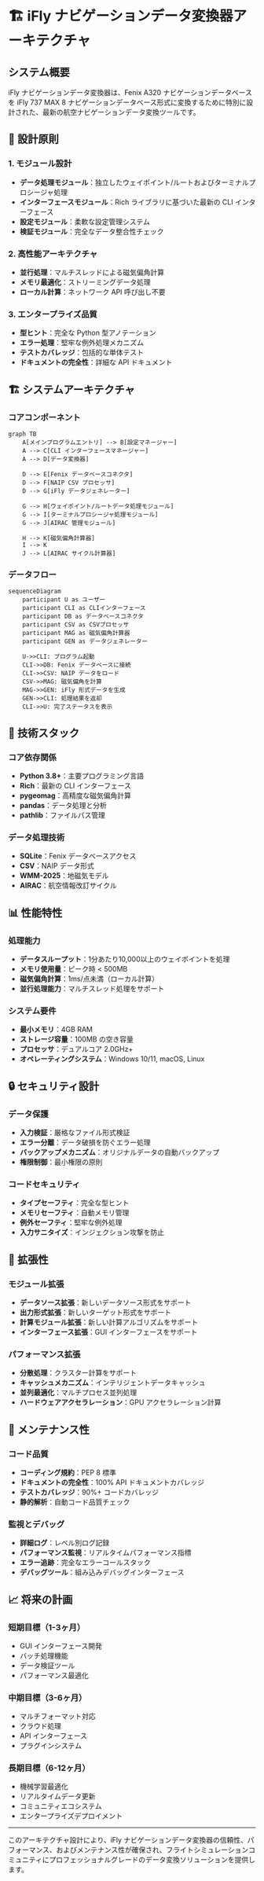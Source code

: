 # 🏗️ iFly ナビゲーションデータ変換器アーキテクチャ

## システム概要

iFly ナビゲーションデータ変換器は、Fenix A320 ナビゲーションデータベースを iFly 737 MAX 8 ナビゲーションデータベース形式に変換するために特別に設計された、最新の航空ナビゲーションデータ変換ツールです。

## 🎯 設計原則

### 1. モジュール設計
- **データ処理モジュール**：独立したウェイポイント/ルートおよびターミナルプロシージャ処理
- **インターフェースモジュール**：Rich ライブラリに基づいた最新の CLI インターフェース
- **設定モジュール**：柔軟な設定管理システム
- **検証モジュール**：完全なデータ整合性チェック

### 2. 高性能アーキテクチャ
- **並行処理**：マルチスレッドによる磁気偏角計算
- **メモリ最適化**：ストリーミングデータ処理
- **ローカル計算**：ネットワーク API 呼び出し不要

### 3. エンタープライズ品質
- **型ヒント**：完全な Python 型アノテーション
- **エラー処理**：堅牢な例外処理メカニズム
- **テストカバレッジ**：包括的な単体テスト
- **ドキュメントの完全性**：詳細な API ドキュメント

## 🏗️ システムアーキテクチャ

### コアコンポーネント

```mermaid
graph TB
    A[メインプログラムエントリ] --> B[設定マネージャー]
    A --> C[CLI インターフェースマネージャー]
    A --> D[データ変換器]
    
    D --> E[Fenix データベースコネクタ]
    D --> F[NAIP CSV プロセッサ]
    D --> G[iFly データジェネレーター]
    
    G --> H[ウェイポイント/ルートデータ処理モジュール]
    G --> I[ターミナルプロシージャ処理モジュール]
    G --> J[AIRAC 管理モジュール]
    
    H --> K[磁気偏角計算器]
    I --> K
    J --> L[AIRAC サイクル計算器]
```

### データフロー

```mermaid
sequenceDiagram
    participant U as ユーザー
    participant CLI as CLIインターフェース
    participant DB as データベースコネクタ
    participant CSV as CSVプロセッサ
    participant MAG as 磁気偏角計算器
    participant GEN as データジェネレーター
    
    U->>CLI: プログラム起動
    CLI->>DB: Fenix データベースに接続
    CLI->>CSV: NAIP データをロード
    CSV->>MAG: 磁気偏角を計算
    MAG->>GEN: iFly 形式データを生成
    GEN->>CLI: 処理結果を返却
    CLI->>U: 完了ステータスを表示
```

## 🔧 技術スタック

### コア依存関係
- **Python 3.8+**：主要プログラミング言語
- **Rich**：最新の CLI インターフェース
- **pygeomag**：高精度な磁気偏角計算
- **pandas**：データ処理と分析
- **pathlib**：ファイルパス管理

### データ処理技術
- **SQLite**：Fenix データベースアクセス
- **CSV**：NAIP データ形式
- **WMM-2025**：地磁気モデル
- **AIRAC**：航空情報改訂サイクル

## 📊 性能特性

### 処理能力
- **データスループット**：1分あたり10,000以上のウェイポイントを処理
- **メモリ使用量**：ピーク時 < 500MB
- **磁気偏角計算**：1ms/点未満（ローカル計算）
- **並行処理能力**：マルチスレッド処理をサポート

### システム要件
- **最小メモリ**：4GB RAM
- **ストレージ容量**：100MB の空き容量
- **プロセッサ**：デュアルコア 2.0GHz+
- **オペレーティングシステム**：Windows 10/11, macOS, Linux

## 🔒 セキュリティ設計

### データ保護
- **入力検証**：厳格なファイル形式検証
- **エラー分離**：データ破損を防ぐエラー処理
- **バックアップメカニズム**：オリジナルデータの自動バックアップ
- **権限制御**：最小権限の原則

### コードセキュリティ
- **タイプセーフティ**：完全な型ヒント
- **メモリセーフティ**：自動メモリ管理
- **例外セーフティ**：堅牢な例外処理
- **入力サニタイズ**：インジェクション攻撃を防止

## 🚀 拡張性

### モジュール拡張
- **データソース拡張**：新しいデータソース形式をサポート
- **出力形式拡張**：新しいターゲット形式をサポート
- **計算モジュール拡張**：新しい計算アルゴリズムをサポート
- **インターフェース拡張**：GUI インターフェースをサポート

### パフォーマンス拡張
- **分散処理**：クラスター計算をサポート
- **キャッシュメカニズム**：インテリジェントデータキャッシュ
- **並列最適化**：マルチプロセス並列処理
- **ハードウェアアクセラレーション**：GPU アクセラレーション計算

## 🔄 メンテナンス性

### コード品質
- **コーディング規約**：PEP 8 標準
- **ドキュメントの完全性**：100% API ドキュメントカバレッジ
- **テストカバレッジ**：90%+ コードカバレッジ
- **静的解析**：自動コード品質チェック

### 監視とデバッグ
- **詳細ログ**：レベル別ログ記録
- **パフォーマンス監視**：リアルタイムパフォーマンス指標
- **エラー追跡**：完全なエラーコールスタック
- **デバッグツール**：組み込みデバッグインターフェース

## 📈 将来の計画

### 短期目標（1-3ヶ月）
- GUI インターフェース開発
- バッチ処理機能
- データ検証ツール
- パフォーマンス最適化

### 中期目標（3-6ヶ月）
- マルチフォーマット対応
- クラウド処理
- API インターフェース
- プラグインシステム

### 長期目標（6-12ヶ月）
- 機械学習最適化
- リアルタイムデータ更新
- コミュニティエコシステム
- エンタープライズデプロイメント

---

このアーキテクチャ設計により、iFly ナビゲーションデータ変換器の信頼性、パフォーマンス、およびメンテナンス性が確保され、フライトシミュレーションコミュニティにプロフェッショナルグレードのデータ変換ソリューションを提供します。